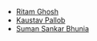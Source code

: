 * [Ritam Ghosh](mailto:ritam.ghosh@owasp.org)
* [Kaustav Pallob](mailto:kaustavpallobj@gmail.com)
* [Suman Sankar Bhunia](mailto:suman.bhunia@owasp.org)
